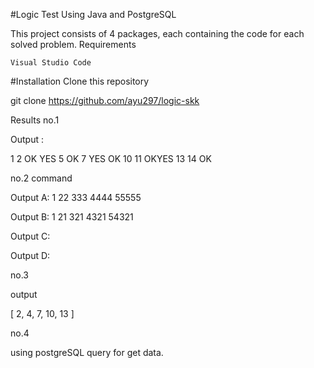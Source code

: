 #Logic Test Using Java and PostgreSQL

This project consists of 4 packages, each containing the code for each solved problem.
Requirements

    Visual Studio Code

#Installation
Clone this repository

  git clone https://github.com/ayu297/logic-skk

Results
no.1

Output :

1 2 OK  YES  5 OK  7 YES  OK  10 11 OKYES  13 14 OK 

no.2
command


Output A: 
1
22
333
4444
55555

Output B: 
1
21
321
4321
54321

Output C: 


Output D: 


no.3

output

[ 2, 4, 7, 10, 13 ]

no.4

using postgreSQL query for get data.

